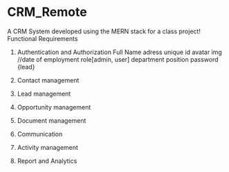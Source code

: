 # CRM_Remote
A CRM System developed using the MERN stack for a class project!
Functional Requirements
1. Authentication and Authorization 
   Full Name
   adress
   unique id
   avatar img
   //date of employment
   role[admin, user] 
   department 
   position
   password
   {lead}

  

2. Contact management
3. Lead management
4. Opportunity management
5. Document management
6. Communication
7. Activity management
8. Report and Analytics

